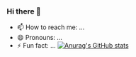 ### Hi there 👋

<!-- - 🔭 I’m currently working on Web Development
- 🌱 I’m currently learning Machine Learning
- 👯 I’m looking to collaborate on ...
- 🤔 I’m looking for help with ...
- 💬 Ask me about ... -->
- 📫 How to reach me: ...
- 😄 Pronouns: ...
- ⚡ Fun fact: ...
[![Anurag's GitHub stats](https://github-readme-stats.vercel.app/api?username=danieldavidraj)](https://github.com/anuraghazra/github-readme-stats)
